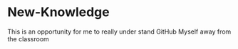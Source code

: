 # New-Knowledge
This is an opportunity for me to really under stand GitHub Myself away from the classroom
